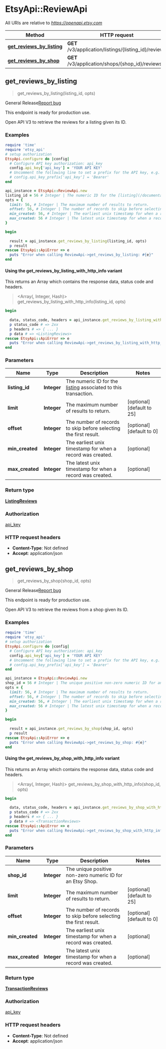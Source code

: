 # EtsyApi::ReviewApi

All URIs are relative to *https://openapi.etsy.com*

| Method | HTTP request | Description |
| ------ | ------------ | ----------- |
| [**get_reviews_by_listing**](ReviewApi.md#get_reviews_by_listing) | **GET** /v3/application/listings/{listing_id}/reviews |  |
| [**get_reviews_by_shop**](ReviewApi.md#get_reviews_by_shop) | **GET** /v3/application/shops/{shop_id}/reviews |  |


## get_reviews_by_listing

> <ListingReviews> get_reviews_by_listing(listing_id, opts)



<div class=\"wt-display-flex-xs wt-align-items-center wt-mt-xs-2 wt-mb-xs-3\"><span class=\"wt-badge wt-badge--notification-03 wt-bg-slime-tint wt-mr-xs-2\">General Release</span><a class=\"wt-text-link\" href=\"https://github.com/etsy/open-api/issues/new/choose\" target=\"_blank\" rel=\"noopener noreferrer\">Report bug</a></div><div class=\"wt-display-flex-xs wt-align-items-center wt-mt-xs-2 wt-mb-xs-3\"><p class=\"wt-text-body-01 banner-text\">This endpoint is ready for production use.</p></div>  Open API V3 to retrieve the reviews for a listing given its ID.

### Examples

```ruby
require 'time'
require 'etsy_api'
# setup authorization
EtsyApi.configure do |config|
  # Configure API key authorization: api_key
  config.api_key['api_key'] = 'YOUR API KEY'
  # Uncomment the following line to set a prefix for the API key, e.g. 'Bearer' (defaults to nil)
  # config.api_key_prefix['api_key'] = 'Bearer'
end

api_instance = EtsyApi::ReviewApi.new
listing_id = 56 # Integer | The numeric ID for the [listing](/documentation/reference#tag/ShopListing) associated to this transaction.
opts = {
  limit: 56, # Integer | The maximum number of results to return.
  offset: 56, # Integer | The number of records to skip before selecting the first result.
  min_created: 56, # Integer | The earliest unix timestamp for when a record was created.
  max_created: 56 # Integer | The latest unix timestamp for when a record was created.
}

begin
  
  result = api_instance.get_reviews_by_listing(listing_id, opts)
  p result
rescue EtsyApi::ApiError => e
  puts "Error when calling ReviewApi->get_reviews_by_listing: #{e}"
end
```

#### Using the get_reviews_by_listing_with_http_info variant

This returns an Array which contains the response data, status code and headers.

> <Array(<ListingReviews>, Integer, Hash)> get_reviews_by_listing_with_http_info(listing_id, opts)

```ruby
begin
  
  data, status_code, headers = api_instance.get_reviews_by_listing_with_http_info(listing_id, opts)
  p status_code # => 2xx
  p headers # => { ... }
  p data # => <ListingReviews>
rescue EtsyApi::ApiError => e
  puts "Error when calling ReviewApi->get_reviews_by_listing_with_http_info: #{e}"
end
```

### Parameters

| Name | Type | Description | Notes |
| ---- | ---- | ----------- | ----- |
| **listing_id** | **Integer** | The numeric ID for the [listing](/documentation/reference#tag/ShopListing) associated to this transaction. |  |
| **limit** | **Integer** | The maximum number of results to return. | [optional][default to 25] |
| **offset** | **Integer** | The number of records to skip before selecting the first result. | [optional][default to 0] |
| **min_created** | **Integer** | The earliest unix timestamp for when a record was created. | [optional] |
| **max_created** | **Integer** | The latest unix timestamp for when a record was created. | [optional] |

### Return type

[**ListingReviews**](ListingReviews.md)

### Authorization

[api_key](../README.md#api_key)

### HTTP request headers

- **Content-Type**: Not defined
- **Accept**: application/json


## get_reviews_by_shop

> <TransactionReviews> get_reviews_by_shop(shop_id, opts)



<div class=\"wt-display-flex-xs wt-align-items-center wt-mt-xs-2 wt-mb-xs-3\"><span class=\"wt-badge wt-badge--notification-03 wt-bg-slime-tint wt-mr-xs-2\">General Release</span><a class=\"wt-text-link\" href=\"https://github.com/etsy/open-api/issues/new/choose\" target=\"_blank\" rel=\"noopener noreferrer\">Report bug</a></div><div class=\"wt-display-flex-xs wt-align-items-center wt-mt-xs-2 wt-mb-xs-3\"><p class=\"wt-text-body-01 banner-text\">This endpoint is ready for production use.</p></div>  Open API V3 to retrieve the reviews from a shop given its ID.

### Examples

```ruby
require 'time'
require 'etsy_api'
# setup authorization
EtsyApi.configure do |config|
  # Configure API key authorization: api_key
  config.api_key['api_key'] = 'YOUR API KEY'
  # Uncomment the following line to set a prefix for the API key, e.g. 'Bearer' (defaults to nil)
  # config.api_key_prefix['api_key'] = 'Bearer'
end

api_instance = EtsyApi::ReviewApi.new
shop_id = 56 # Integer | The unique positive non-zero numeric ID for an Etsy Shop.
opts = {
  limit: 56, # Integer | The maximum number of results to return.
  offset: 56, # Integer | The number of records to skip before selecting the first result.
  min_created: 56, # Integer | The earliest unix timestamp for when a record was created.
  max_created: 56 # Integer | The latest unix timestamp for when a record was created.
}

begin
  
  result = api_instance.get_reviews_by_shop(shop_id, opts)
  p result
rescue EtsyApi::ApiError => e
  puts "Error when calling ReviewApi->get_reviews_by_shop: #{e}"
end
```

#### Using the get_reviews_by_shop_with_http_info variant

This returns an Array which contains the response data, status code and headers.

> <Array(<TransactionReviews>, Integer, Hash)> get_reviews_by_shop_with_http_info(shop_id, opts)

```ruby
begin
  
  data, status_code, headers = api_instance.get_reviews_by_shop_with_http_info(shop_id, opts)
  p status_code # => 2xx
  p headers # => { ... }
  p data # => <TransactionReviews>
rescue EtsyApi::ApiError => e
  puts "Error when calling ReviewApi->get_reviews_by_shop_with_http_info: #{e}"
end
```

### Parameters

| Name | Type | Description | Notes |
| ---- | ---- | ----------- | ----- |
| **shop_id** | **Integer** | The unique positive non-zero numeric ID for an Etsy Shop. |  |
| **limit** | **Integer** | The maximum number of results to return. | [optional][default to 25] |
| **offset** | **Integer** | The number of records to skip before selecting the first result. | [optional][default to 0] |
| **min_created** | **Integer** | The earliest unix timestamp for when a record was created. | [optional] |
| **max_created** | **Integer** | The latest unix timestamp for when a record was created. | [optional] |

### Return type

[**TransactionReviews**](TransactionReviews.md)

### Authorization

[api_key](../README.md#api_key)

### HTTP request headers

- **Content-Type**: Not defined
- **Accept**: application/json

